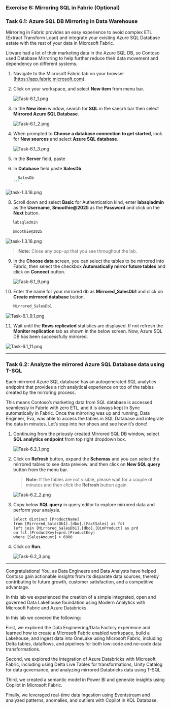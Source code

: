 ### Exercise 6: Mirroring SQL in Fabric (Optional)

### Task 6.1: Azure SQL DB Mirroring in Data Warehouse

Mirroring in Fabric provides an easy experience to avoid complex ETL (Extract Transform Load) and integrate your existing Azure SQL Database estate with the rest of your data in Microsoft Fabric.

Litware had a lot of their marketing data in the Azure SQL DB, so Contoso used Database Mirroring to help further reduce their data movement and dependency on different systems. 

1. Navigate to the Microsoft Fabric tab on your browser (https://app.fabric.microsoft.com).

2. Click on your workspace, and select **New item** from menu bar.

   ![Task-6.1_1.png](media/labMedia/Task-6.1_1.png)

3. In the **New item** window, search for **SQL** in the saecrh bar then select **Mirrored Azure SQL Database**.

   ![Task-6.1_2.png](media/labMedia/Task-6.1_2.png)

4. When prompted to **Choose a database connection to get started**, look for **New sources** and select **Azure SQL database**.

   ![Task-6.1_3.png](media/labMedia/Task-6.1_3.png)

5. In the **Server** field, paste **<inject key= "mssqlServer" enableCopy="true"/>**

6. In **Database** field paste **SalesDb**

   ```BASH
     SalesDb
   ```.
   
![task-1.3.16.png](media/labMedia/task-6.2.6.png)

8.  Scroll down and select **Basic** for Authentication kind, enter **labsqladmin** as the **Username**, **Smoothie@2025** as the **Password** and click on the **Next** button.

   ```BASH
      labsqladmin
   ```
   ```BASH
      Smoothie@2025
   ```
   ![task-1.3.16.png](media/labMedia/task-1.3.16.png)

>**Note:** Close any pop-up that you see throughout the lab.

9. In the **Choose data** screen, you can select the tables to be mirrored into Fabric, then select the checkbox **Automatically mirror future tables** and click on **Connect** button.

   ![Task-6.1_9.png](media/labMedia/Task-6.1_9.png)

10. Enter the name for your mirrored db as **Mirrored_SalesDb1** and click on **Create mirrored database** button.

    ```BASH
    Mirrored_SalesDb1
    ```

   ![Task-6.1_9.1.png](media/labMedia/Task-6.1_9.1.png)

11. Wait until the **Rows replicated** statistics are displayed. If not refresh the **Monitor replication** tab as shown in the below screen. Now, Azure SQL DB has been successfully mirrored.

   ![Task-6.1_11.png](media/labMedia/f49.png)

---

### Task 6.2: Analyze the mirrored Azure SQL Database data using T-SQL 

Each mirrored Azure SQL database has an autogenerated SQL analytics endpoint that provides a rich analytical experience on top of the tables created by the mirroring process.

This means Contoso’s marketing data from SQL database is accessed seamlessly in Fabric with zero ETL, and it is always kept In Sync automatically in Fabric. Once the mirroring was up and running, Data Engineer, Eva, was able to access the tables in SQL Database and integrate the data in minutes. Let’s step into her shoes and see how it’s done!

1. Continuing from the priously created Mirrored SQL DB window, select **SQL analytics endpoint** from top right dropdown box.

   ![Task-6.2_1.png](media/labMedia/Task-6.2_1.png)

2. Click on **Refresh** button, expand the **Schemas** and you can select the mirrored tables to see data preview. and then click on **New SQL query** button from the menu bar.

   >**Note:** If the tables are not visible, please wait for a couple of minutes and then click the **Refresh** button again.
   
    ![Task-6.2_2.png](media/labMedia/f48.png)

3. Copy below **SQL query** in query editor to explore mirrored data and perform your analysis. 

    ```
    Select distinct [ProductName] 
    from [Mirrored_SalesDb1].[dbo].[FactSales] as fct
    left join [Mirrored_SalesDb1].[dbo].[DimProduct] as prd
    on fct.[ProductKey]=prd.[ProductKey]
    where [SalesAmount] > 6000
    ```

4. Click on **Run**. 

   ![Task-6.2_3.png](media/labMedia/f50.png)

---

Congratulations! You, as Data Engineers and Data Analysts have helped Contoso gain actionable insights from its disparate data sources, thereby contributing to future growth, customer satisfaction, and a competitive advantage.

In this lab we experienced the creation of a simple integrated, open and governed Data Lakehouse foundation using Modern Analytics with Microsoft Fabric and Azure Databricks.

In this lab we covered the following:

First, we explored the Data Engineering/Data Factory experience and learned how to create a Microsoft Fabric enabled workspace, build a Lakehouse, and ingest data into OneLake using Microsoft Fabric, including Delta tables, dataflows, and pipelines for both low-code and no-code data transformations.

Second, we explored the integration of Azure Databricks with Microsoft Fabric, including using Delta Live Tables for transformations, Unity Catalog for data governance, and analyzing mirrored Databricks data using T-SQL.

Third, we created a semantic model in Power BI and generate insights using Copilot in Microsoft Fabric.
<!-- 
Fourth, we explored real-time data ingestion using Eventstream and analyzed patterns, anomalies, and outliers with Copilot in KQL Database.

Fifth, we explored Streaming data using KQL DB for a Real-time Analytics experience. Here, we created a KQL Database, ingested real-time and historical data into KQL DB, analyzed patterns to uncover anomalies and outliers with the help of Copilot, and leveraged AI for data Q&A.


Finally, we leveraged Azure SQL Database mirroring in Fabric to analyze the mirrored data using T-SQL. -->

Finally, we leveraged real-time data ingestion using Eventstream and analyzed patterns, anomalies, and outliers with Copilot in KQL Database.

